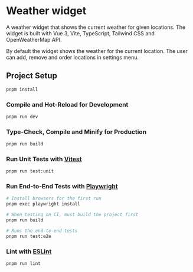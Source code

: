 # Weather widget

A weather widget that shows the current weather for given locations. The widget is built with Vue 3, Vite, TypeScript, Tailwind CSS and OpenWeatherMap API.

By default the widget shows the weather for the current location. The user can add, remove and order locations in settings menu.

## Project Setup

```sh
pnpm install
```

### Compile and Hot-Reload for Development

```sh
pnpm run dev
```

### Type-Check, Compile and Minify for Production

```sh
pnpm run build
```

### Run Unit Tests with [Vitest](https://vitest.dev/)

```sh
pnpm run test:unit
```

### Run End-to-End Tests with [Playwright](https://playwright.dev)

```sh
# Install browsers for the first run
pnpm exec playwright install

# When testing on CI, must build the project first
pnpm run build

# Runs the end-to-end tests
pnpm run test:e2e
```

### Lint with [ESLint](https://eslint.org/)

```sh
pnpm run lint
```
